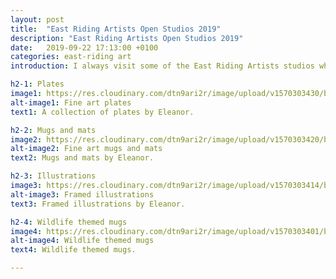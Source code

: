 ```yaml
---
layout: post
title:  "East Riding Artists Open Studios 2019"
description: "East Riding Artists Open Studios 2019"
date:   2019-09-22 17:13:00 +0100
categories: east-riding art
introduction: I always visit some of the East Riding Artists studios when they hold their annual autumn Open Studios events. This year, 2019, I only managed to visit one studio but it was well worth it. The studio was of Eleanor Tomlinson and we saw a fine representation of her work an as illustrator.

h2-1: Plates
image1: https://res.cloudinary.com/dtn9ari2r/image/upload/v1570303430/blog/IMG_0158.jpg
alt-image1: Fine art plates
text1: A collection of plates by Eleanor. 

h2-2: Mugs and mats
image2: https://res.cloudinary.com/dtn9ari2r/image/upload/v1570303420/blog/IMG_0157.jpg
alt-image2: Fine art mugs and mats
text2: Mugs and mats by Eleanor.

h2-3: Illustrations
image3: https://res.cloudinary.com/dtn9ari2r/image/upload/v1570303414/blog/IMG_0156.jpg
alt-image3: Framed illustrations
text3: Framed illustrations by Eleanor. 

h2-4: Wildlife themed mugs
image4: https://res.cloudinary.com/dtn9ari2r/image/upload/v1570303401/blog/IMG_0155.jpg
alt-image4: Wildlife themed mugs
text4: Wildlife themed mugs.

---
```

